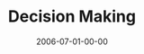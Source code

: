 ---
layout: message
category: message
series: "Hard Work"
title: "Decision Making"
date: 2006-07-01-00-00
message_id: 62
audio: "http://s3.amazonaws.com/crossroads-media/media/legacy/mp3/Hard_Work_03_Decision_Making_07-02-06_Wells.mp3"
audio-duration: "45:20"
explicit: false
---